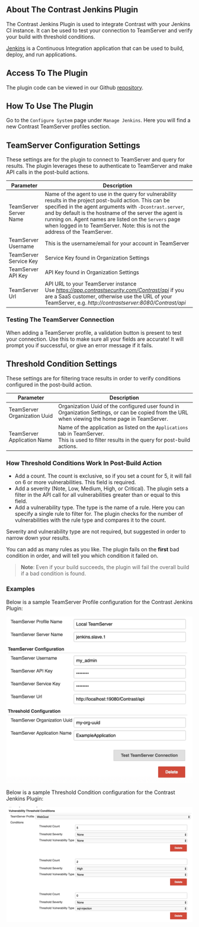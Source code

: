 <!--
title: "Contrast Jenkins Plugin"
description: "Sample Jenkins plugin using the Contrast Java SDK"
tags: "Jenkins SDK Integration Java"
-->

## About The Contrast Jenkins Plugin

The Contrast Jenkins Plugin is used to integrate Contrast with your Jenkins CI instance. It can be used to test your connection to TeamServer and verify your build with threshold conditions.

[Jenkins](https://jenkins.io/) is a Continuous Integration application that can be used to build, deploy, and run applications.

## Access To The Plugin

The plugin code can be viewed in our Github [repository](https://github.com/Contrast-Security-OSS/contrast-jenkins-plugin). 

<!-- The plugin can be found here on the Jenkins repository. -->

## How To Use The Plugin

Go to the `Configure System` page under `Manage Jenkins`. Here you will find a new Contrast TeamServer profiles section.

## TeamServer Configuration Settings

These settings are for the plugin to connect to TeamServer and query for results. The plugin leverages these to authenticate to TeamServer and make API calls in the post-build actions.

| Parameter                   | Description                                             |
|-----------------------------|---------------------------------------------------------|
| TeamServer Server Name      | Name of the agent to use in the query for vulnerability results in the project post-build action. This can be specified in the agent arguments with ```-Dcontrast.server```, and by default is the hostname of the server the agent is running on.  Agent names are listed on the `Servers` page when logged in to TeamServer.  Note: this is not the address of the TeamServer. |
| TeamServer Username         | This is the username/email for your account in TeamServer |
| TeamServer Service Key      | Service Key found in Organization Settings             |
| TeamServer API Key          | API Key found in Organization Settings                 |
| TeamServer Url          | API URL to your TeamServer instance <BR> Use *https://app.contrastsecurity.com/Contrast/api* if you are a SaaS customer, otherwise use the URL of your TeamServer, e.g. *http://contrastserver:8080/Contrast/api* |

### Testing The TeamServer Connection

When adding a TeamServer profile, a validation button is present to test your connection. Use this to make sure all your fields are accurate!
It will prompt you if successful, or give an error message if it fails.

## Threshold Condition Settings

These settings are for filtering trace results in order to verify conditions configured in the post-build action.

| Parameter                    | Description                                                              |
|------------------------------|--------------------------------------------------------------------------|
| TeamServer Organization Uuid | Organization Uuid of the configured user found in Organization Settings, or can be copied from the URL when viewing the home page in TeamServer. |
| TeamServer Application Name  | Name of the application as listed on the `Applications` tab in TeamServer. <BR> This is used to filter results in the query for post-build actions. |

### How Threshold Conditions Work In Post-Build Action

* Add a count. The count is exclusive, so if you set a count for 5, it will fail on 6 or more vulnerabilities. This field is required.
* Add a severity (Note, Low, Medium, High, or Critical). The plugin sets a filter in the API call for all vulnerabilities greater than or equal to this field.
* Add a vulnerability type. The type is the name of a rule. Here you can specify a single rule to filter for. The plugin checks for the number of vulnerabilities with the rule type and compares it to the count.

Severity and vulnerability type are not required, but suggested in order to narrow down your results.

You can add as many rules as you like. The plugin fails on the **first** bad condition in order, and will tell you which condition it failed on.

>**Note**: Even if your build succeeds, the plugin will fail the overall build if a bad condition is found.

### Examples

Below is a sample TeamServer Profile configuration for the Contrast Jenkins Plugin:

<a href="assets/images/Jenkins_ts_profile.png" rel="lightbox" title="TeamServer Profile Configuration"><img class="thumbnail" src="assets/images/Jenkins_ts_profile.png"/></a>

Below is a sample Threshold Condition configuration for the Contrast Jenkins Plugin:

<a href="assets/images/Jenkins_threshold_condition.png" rel="lightbox" title="TeamServer Threshold Condition"><img class="thumbnail" src="assets/images/Jenkins_threshold_condition.png"/></a>

